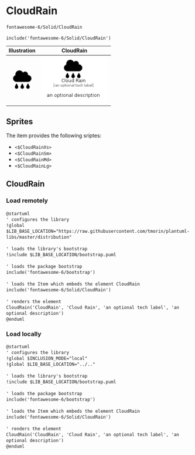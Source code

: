 # CloudRain


```text
fontawesome-6/Solid/CloudRain
```

```text
include('fontawesome-6/Solid/CloudRain')
```



| Illustration | CloudRain |
| :---: | :---: |
| ![illustration for Illustration](../../fontawesome-6/Solid/CloudRain.png) | ![illustration for CloudRain](../../fontawesome-6/Solid/CloudRain.Local.png) |



## Sprites
The item provides the following sriptes:

- `<$CloudRainXs>`
- `<$CloudRainSm>`
- `<$CloudRainMd>`
- `<$CloudRainLg>`





## CloudRain

### Load remotely
```plantuml
@startuml
' configures the library
!global $LIB_BASE_LOCATION="https://raw.githubusercontent.com/tmorin/plantuml-libs/master/distribution"

' loads the library's bootstrap
!include $LIB_BASE_LOCATION/bootstrap.puml

' loads the package bootstrap
include('fontawesome-6/bootstrap')

' loads the Item which embeds the element CloudRain
include('fontawesome-6/Solid/CloudRain')

' renders the element
CloudRain('CloudRain', 'Cloud Rain', 'an optional tech label', 'an optional description')
@enduml
```

### Load locally
```plantuml
@startuml
' configures the library
!global $INCLUSION_MODE="local"
!global $LIB_BASE_LOCATION="../.."

' loads the library's bootstrap
!include $LIB_BASE_LOCATION/bootstrap.puml

' loads the package bootstrap
include('fontawesome-6/bootstrap')

' loads the Item which embeds the element CloudRain
include('fontawesome-6/Solid/CloudRain')

' renders the element
CloudRain('CloudRain', 'Cloud Rain', 'an optional tech label', 'an optional description')
@enduml
```

